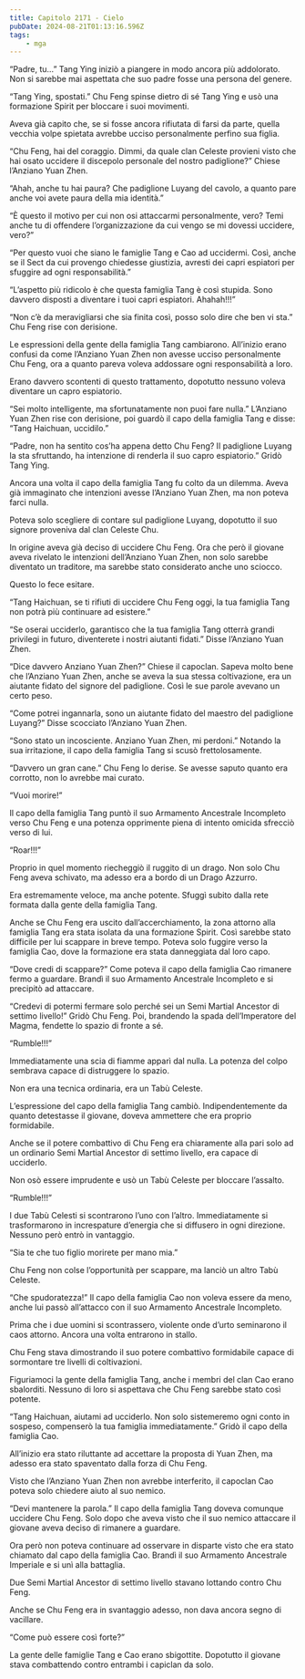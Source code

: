 ```yaml
---
title: Capitolo 2171 - Cielo
pubDate: 2024-08-21T01:13:16.596Z
tags:
    - mga
---
```





“Padre, tu…” Tang Ying iniziò a piangere in modo ancora più addolorato. Non si sarebbe mai aspettata che suo padre fosse una persona del genere.


“Tang Ying, spostati.” Chu Feng spinse dietro di sé Tang Ying e usò una formazione Spirit per bloccare i suoi movimenti.

Aveva già capito che, se si fosse ancora rifiutata di farsi da parte, quella vecchia volpe spietata avrebbe ucciso personalmente perfino sua figlia.

“Chu Feng, hai del coraggio. Dimmi, da quale clan Celeste provieni visto che hai osato uccidere il discepolo personale del nostro padiglione?” Chiese l’Anziano Yuan Zhen.


“Ahah, anche tu hai paura? Che padiglione Luyang del cavolo, a quanto pare anche voi avete paura della mia identità.”


“È questo il motivo per cui non osi attaccarmi personalmente, vero? Temi anche tu di offendere l’organizzazione da cui vengo se mi dovessi uccidere, vero?”


“Per questo vuoi che siano le famiglie Tang e Cao ad uccidermi. Così, anche se il Sect da cui provengo chiedesse giustizia, avresti dei capri espiatori per sfuggire ad ogni responsabilità.”


“L’aspetto più ridicolo è che questa famiglia Tang è così stupida. Sono davvero disposti a diventare i tuoi capri espiatori. Ahahah!!!”


“Non c’è da meravigliarsi che sia finita così, posso solo dire che ben vi sta.” Chu Feng rise con derisione.


Le espressioni della gente della famiglia Tang cambiarono. All’inizio erano confusi da come l’Anziano Yuan Zhen non avesse ucciso personalmente Chu Feng, ora a quanto pareva voleva addossare ogni responsabilità a loro.


Erano davvero scontenti di questo trattamento, dopotutto nessuno voleva diventare un capro espiatorio.


“Sei molto intelligente, ma sfortunatamente non puoi fare nulla.” L’Anziano Yuan Zhen rise con derisione, poi guardò il capo della famiglia Tang e disse: “Tang Haichuan, uccidilo.”


“Padre, non ha sentito cos’ha appena detto Chu Feng? Il padiglione Luyang la sta sfruttando, ha intenzione di renderla il suo capro espiatorio.” Gridò Tang Ying.


Ancora una volta il capo della famiglia Tang fu colto da un dilemma. Aveva già immaginato che intenzioni avesse l’Anziano Yuan Zhen, ma non poteva farci nulla.


Poteva solo scegliere di contare sul padiglione Luyang, dopotutto il suo signore proveniva dal clan Celeste Chu.


In origine aveva già deciso di uccidere Chu Feng. Ora che però il giovane aveva rivelato le intenzioni dell’Anziano Yuan Zhen, non solo sarebbe diventato un traditore, ma sarebbe stato considerato anche uno sciocco.


Questo lo fece esitare.


“Tang Haichuan, se ti rifiuti di uccidere Chu Feng oggi, la tua famiglia Tang non potrà più continuare ad esistere.”


“Se oserai ucciderlo, garantisco che la tua famiglia Tang otterrà grandi privilegi in futuro, diventerete i nostri aiutanti fidati.” Disse l’Anziano Yuan Zhen.

“Dice davvero Anziano Yuan Zhen?” Chiese il capoclan. Sapeva molto bene che l’Anziano Yuan Zhen, anche se aveva la sua stessa coltivazione, era un aiutante fidato del signore del padiglione. Così le sue parole avevano un certo peso.


“Come potrei ingannarla, sono un aiutante fidato del maestro del padiglione Luyang?” Disse scocciato l’Anziano Yuan Zhen.


“Sono stato un incosciente. Anziano Yuan Zhen, mi perdoni.” Notando la sua irritazione, il capo della famiglia Tang si scusò frettolosamente.

“Davvero un gran cane.” Chu Feng lo derise. Se avesse saputo quanto era corrotto, non lo avrebbe mai curato.


“Vuoi morire!”


Il capo della famiglia Tang puntò il suo Armamento Ancestrale Incompleto verso Chu Feng e una potenza opprimente piena di intento omicida sfrecciò verso di lui.


“Roar!!!”


Proprio in quel momento riecheggiò il ruggito di un drago. Non solo Chu Feng aveva schivato, ma adesso era a bordo di un Drago Azzurro.


Era estremamente veloce, ma anche potente. Sfuggì subito dalla rete formata dalla gente della famiglia Tang.


Anche se Chu Feng era uscito dall’accerchiamento, la zona attorno alla famiglia Tang era stata isolata da una formazione Spirit. Così sarebbe stato difficile per lui scappare in breve tempo. Poteva solo fuggire verso la famiglia Cao, dove la formazione era stata danneggiata dal loro capo.


“Dove credi di scappare?” Come poteva il capo della famiglia Cao rimanere fermo a guardare. Brandì il suo Armamento Ancestrale Incompleto e si precipitò ad attaccare.


“Credevi di potermi fermare solo perché sei un Semi Martial Ancestor di settimo livello!” Gridò Chu Feng. Poi, brandendo la spada dell’Imperatore del Magma, fendette lo spazio di fronte a sé.


“Rumble!!!”


Immediatamente una scia di fiamme apparì dal nulla. La potenza del colpo sembrava capace di distruggere lo spazio.


Non era una tecnica ordinaria, era un Tabù Celeste.


L’espressione del capo della famiglia Tang cambiò. Indipendentemente da quanto detestasse il giovane, doveva ammettere che era proprio formidabile.


Anche se il potere combattivo di Chu Feng era chiaramente alla pari solo ad un ordinario Semi Martial Ancestor di settimo livello, era capace di ucciderlo.


Non osò essere imprudente e usò un Tabù Celeste per bloccare l’assalto.


“Rumble!!!”


I due Tabù Celesti si scontrarono l’uno con l’altro. Immediatamente si trasformarono in increspature d’energia che si diffusero in ogni direzione. Nessuno però entrò in vantaggio.


“Sia te che tuo figlio morirete per mano mia.”


Chu Feng non colse l’opportunità per scappare, ma lanciò un altro Tabù Celeste.


“Che spudoratezza!” Il capo della famiglia Cao non voleva essere da meno, anche lui passò all’attacco con il suo Armamento Ancestrale Incompleto.


Prima che i due uomini si scontrassero, violente onde d’urto seminarono il caos attorno. Ancora una volta entrarono in stallo.


Chu Feng stava dimostrando il suo potere combattivo formidabile capace di sormontare tre livelli di coltivazioni.


Figuriamoci la gente della famiglia Tang, anche i membri del clan Cao erano sbalorditi. Nessuno di loro si aspettava che Chu Feng sarebbe stato così potente.

“Tang Haichuan, aiutami ad ucciderlo. Non solo sistemeremo ogni conto in sospeso, compenserò la tua famiglia immediatamente.” Gridò il capo della famiglia Cao.


All’inizio era stato riluttante ad accettare la proposta di Yuan Zhen, ma adesso era stato spaventato dalla forza di Chu Feng.


Visto che l’Anziano Yuan Zhen non avrebbe interferito, il capoclan Cao poteva solo chiedere aiuto al suo nemico.


“Devi mantenere la parola.” Il capo della famiglia Tang doveva comunque uccidere Chu Feng. Solo dopo che aveva visto che il suo nemico attaccare il giovane aveva deciso di rimanere a guardare.


Ora però non poteva continuare ad osservare in disparte visto che era stato chiamato dal capo della famiglia Cao. Brandì il suo Armamento Ancestrale Imperiale e si unì alla battaglia.


Due Semi Martial Ancestor di settimo livello stavano lottando contro Chu Feng.


Anche se Chu Feng era in svantaggio adesso, non dava ancora segno di vacillare.

“Come può essere così forte?”


La gente delle famiglie Tang e Cao erano sbigottite. Dopotutto il giovane stava combattendo contro entrambi i capiclan da solo.

